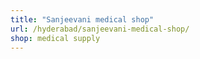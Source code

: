 ```yaml
---
title: "Sanjeevani medical shop"
url: /hyderabad/sanjeevani-medical-shop/
shop: medical supply
---
```

